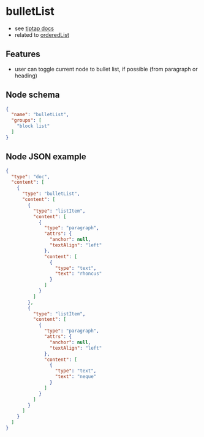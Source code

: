 # bulletList

- see [tiptap docs](https://tiptap.dev/api/nodes/bullet-list)
- related to [orderedList](/editor/nodes/ordered-list/)

## Features
- user can toggle current node to bullet list, if possible (from paragraph or heading)

## Node schema

```json
{
  "name": "bulletList",
  "groups": [
    "block list"
  ]
}
```

## Node JSON example

```json
{
  "type": "doc",
  "content": [
    {
      "type": "bulletList",
      "content": [
        {
          "type": "listItem",
          "content": [
            {
              "type": "paragraph",
              "attrs": {
                "anchor": null,
                "textAlign": "left"
              },
              "content": [
                {
                  "type": "text",
                  "text": "rhoncus"
                }
              ]
            }
          ]
        },
        {
          "type": "listItem",
          "content": [
            {
              "type": "paragraph",
              "attrs": {
                "anchor": null,
                "textAlign": "left"
              },
              "content": [
                {
                  "type": "text",
                  "text": "neque"
                }
              ]
            }
          ]
        }
      ]
    }
  ]
}
```
